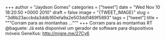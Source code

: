 
+++
author = "Jaydson Gomes"
categories = ["tweet"]
date = "Wed Nov 10 18:20:50 +0000 2010"
draft = false
image = "{TWEET_IMAGE}"
slug = "3d6b23accbda3ddb160efa9a2e503dd1469f5893"
tags = ["tweet"]
title = """Corram para as montanhas ..."""
+++
Corram para as montanhas RT @baguete: Já está disponível um gerador de software para dispositivos móveis GeneXus: http://migre.me/27Cy6
